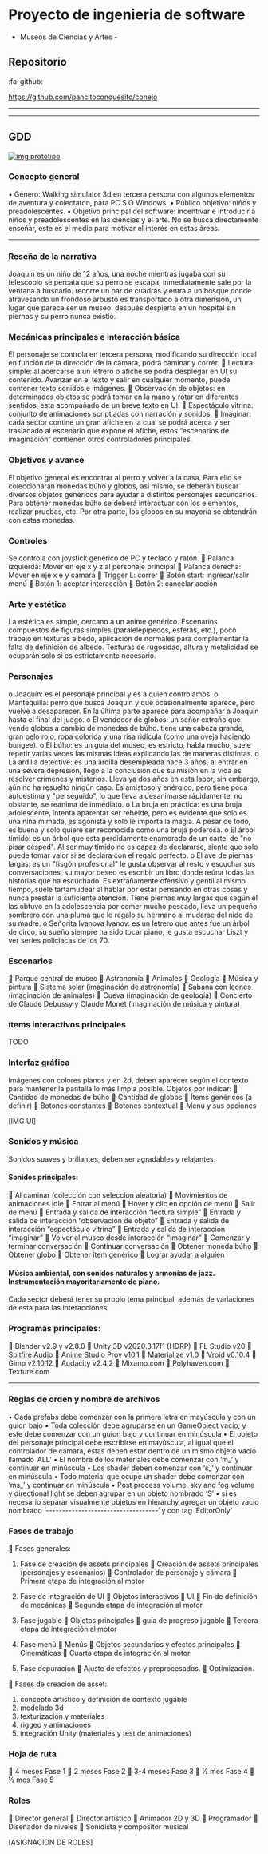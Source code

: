 # Proyecto de ingenieria de software
- Museos de Ciencias y Artes -
## Repositorio 
:fa-github: 

[https://github.com/pancitoconquesito/conejo ](https://github.com/pancitoconquesito/conejo  "https://github.com/pancitoconquesito/conejo ")

------------

------------


## GDD

[![img prototipo](https://raw.githubusercontent.com/pancitoconquesito/conejo/main/_imgs/aw1.png "img prototipo")](https://raw.githubusercontent.com/pancitoconquesito/conejo/main/_imgs/aw1.png "img prototipo")
### Concepto general
•	Género: Walking simulator 3d en tercera persona con algunos elementos de aventura y colectaton, para PC S.O Windows.
•	Público objetivo: niños y preadolescentes.
•	Objetivo principal del software: incentivar e introducir a niños y preadolescentes en las ciencias y el arte. No se busca directamente enseñar, este es el medio para motivar el interés en estas áreas.

------------
### Reseña de la narrativa
Joaquín es un niño de 12 años, una noche mientras jugaba con su telescopio se percata que su perro se escapa, inmediatamente sale por la ventana a buscarlo.
recorre un par de cuadras y entra a un bosque donde atravesando un frondoso arbusto es transportado a otra dimensión, un lugar que parece ser un museo.
después despierta en un hospital sin piernas y su perro nunca existió.

### Mecánicas principales e interacción básica
El personaje se controla en tercera persona, modificando su dirección local en función de la dirección de la cámara, podrá caminar y correr.
	Lectura simple: al acercarse a un letrero o afiche se podrá desplegar en UI su contenido. Avanzar en el texto y salir en cualquier momento, puede contener texto sonidos e imágenes.
	Observación de objetos: en determinados objetos se podrá tomar en la mano y rotar en diferentes sentidos, esta acompañado de un breve texto en UI.
	Espectáculo vitrina: conjunto de animaciones scriptiadas con narración y sonidos.
	Imaginar: cada sector contine un gran afiche en la cual se podrá acerca y ser trasladado al escenario que expone el afiche, estos “escenarios de imaginación” contienen otros controladores principales. 
### Objetivos y avance
El objetivo general es encontrar al perro y volver a la casa.
Para ello se coleccionarán monedas búho y globos, así mismo, se deberán buscar diversos objetos genéricos para ayudar a distintos personajes secundarios.
Para obtener monedas búho se deberá interactuar con los elementos, realizar pruebas, etc. Por otra parte, los globos en su mayoría se obtendrán con estas monedas.
### Controles
Se controla con joystick genérico de PC y teclado y ratón.
	Palanca izquierda: Mover en eje x y z al personaje principal
	Palanca derecha: Mover en eje x e y cámara
	Trigger L: correr
	Botón start: ingresar/salir menú
	Botón 1: aceptar interacción
	Botón 2: cancelar acción

### Arte y estética
La estética es simple, cercano a un anime genérico. Escenarios compuestos de figuras simples (paralelepípedos, esferas, etc.), poco trabajo en texturas albedo, aplicación de normales para complementar la falta de definición de albedo. Texturas de rugosidad, altura y metalicidad se ocuparán solo si es estrictamente necesario.

### Personajes
o	Joaquín: es el personaje principal y es a quien controlamos.
o	Mantequilla: perro que busca Joaquín y que ocasionalmente aparece, pero vuelve a desaparecer. En la última parte aparece para acompañar a Joaquín hasta el final del juego.
o	El vendedor de globos: un señor extraño que vende globos a cambio de monedas de búho. tiene una cabeza grande, gran pelo rojo, ropa colorida y una risa ridícula (como una oveja haciendo bungee).
o	El búho: es un guía del museo, es estricto, habla mucho, suele repetir varias veces las mismas ideas explicando las de maneras distintas.
o	La ardilla detective: es una ardilla desempleada hace 3 años, al entrar en una severa depresión, llego a la conclusión que su misión en la vida es resolver crímenes y misterios. Lleva ya dos años en esta labor, sin embargo, aún no ha resuelto ningún caso. Es amistoso y enérgico, pero tiene poca autoestima y "perseguido", lo que lleva a desanimarse rápidamente, no obstante, se reanima de inmediato.
o	La bruja en práctica: es una bruja adolescente, intenta aparentar ser rebelde, pero es evidente que solo es una niña mimada, es agonista y solo le importa la magia. A pesar de todo, es buena y solo quiere ser reconocida como una bruja poderosa.
o	El árbol tímido: es un árbol que esta perdidamente enamorado de un cartel de "no pisar césped". Al ser muy tímido no es capaz de declararse, siente que solo puede tomar valor si se declara con el regalo perfecto.
o	El ave de piernas largas: es un "fisgón profesional" le gusta observar al resto y escuchar sus conversaciones, su mayor deseo es escribir un libro donde reúna todas las historias que ha escuchado. Es extrañamente ofensivo y gentil al mismo tiempo, suele tartamudear al hablar por estar pensando en otras cosas y nunca prestar la suficiente atención. Tiene piernas muy largas que según él las obtuvo en la adolescencia por comer mucho pescado, lleva un pequeño sombrero con una pluma que le regalo su hermano al mudarse del nido de su madre.
o	Señorita Ivanova Ivanov: es un letrero que antes fue un árbol de circo, su sueño siempre ha sido tocar piano, le gusta escuchar Liszt y ver series policiacas de los 70.

### Escenarios
	Parque central de museo
	Astronomía
	Animales
	Geología
	Música y pintura
	Sistema solar (imaginación de astronomía)
	Sabana con leones (imaginación de animales)
	Cueva (imaginación de geología)
	Concierto de Claude Debussy y Claude Monet (imaginación de música y pintura)

### ítems interactivos principales
TODO
### Interfaz gráfica
Imágenes con colores planos y en 2d, deben aparecer según el contexto para mantener la pantalla lo más limpia posible.
Objetos por indicar:
	Cantidad de monedas de búho
	Cantidad de globos
	Ítems genéricos (a definir)
	Botones constantes
	Botones contextual
	Menú y sus opciones

[IMG UI]

### Sonidos y música
Sonidos suaves y brillantes, deben ser agradables y relajantes.
#### Sonidos principales:
	Al caminar (colección con selección aleatoria)
	Movimientos de animaciones idle
	Entrar al menú
	Hover y clic en opción de menú
	Salir de menú
	Entrada y salida de interacción “lectura simple”
	Entrada y salida de interacción “observación de objeto”
	Entrada y salida de interacción “espectáculo vitrina”
	Entrada y salida de interacción “imaginar”
	Volver al museo desde interacción “imaginar”
	Comenzar y terminar conversación
	Continuar conversación
	Obtener moneda búho
	Obtener globo
	Obtener ítem genérico
	Lograr ayudar a alguien
#### Música ambiental, con sonidos naturales y armonías de jazz. Instrumentación mayoritariamente de piano.
Cada sector deberá tener su propio tema principal, además de variaciones de esta para las interacciones.
### Programas principales:
	Blender v2.9 y v2.8.0
	Unity 3D v2020.3.17f1 (HDRP)
	FL Studio v20
	Spitfire Audio
	Anime Studio Prov v10.1
	Materialize v1.0
	Vroid v0.10.4
	Gimp v2.10.12
	Audacity v2.4.2
	Mixamo.com
	Polyhaven.com
	Texture.com

------------



### Reglas de orden y nombre de archivos
•	Cada prefabs debe comenzar con la primera letra en mayúscula y con un guion bajo
•	Toda colección debe agruparse en un GameObject vacío, y este debe comenzar con un guion bajo y continuar en minúscula
•	El objeto del personaje principal debe escribirse en mayúscula, al igual que el controlador de cámara, estas deben estar dentro de un mismo objeto vacío llamado ‘ALL’
•	El nombre de los materiales debe comenzar con ‘m_’ y continuar en minúscula
•	Los shader deben comenzar con ‘s_’ y continuar en minúscula
•	Todo material que ocupe un shader debe comenzar con ‘ms_’ y continuar en minúscula
•	Post process volume, sky and fog volume y directional light se deben agrupar en un objeto nombrado ‘S’
•	si es necesario separar visualmente objetos en hierarchy agregar un objeto vacío nombrado ‘-----------------------------------‘ y con tag ‘EditorOnly’


### Fases de trabajo
	Fases generales:
1.	Fase de creación de assets principales
	Creación de assets principales (personajes y escenarios)
	Controlador de personaje y cámara
	Primera etapa de integración al motor

2.	Fase de integración de UI
	Objetos interactivos
	UI
	Fin de definición de mecánicas
	Segunda etapa de integración al motor

3.	Fase jugable
	Objetos principales
	guía de progreso jugable
	Tercera etapa de integración al motor


4.	Fase menú
	Menús 
	Objetos secundarios y efectos principales
	Cinemáticas 
	Cuarta etapa de integración al motor


5.	Fase depuración
	Ajuste de efectos y preprocesados.
	Optimización.

	Fases de creación de asset:
1.	concepto artístico y definición de contexto jugable
2.	modelado 3d
3.	texturización y materiales
4.	riggeo y animaciones
5.	integración Unity (materiales y test de animaciones)


### Hoja de ruta
	4 meses Fase 1
	2 meses Fase 2
	3-4 meses Fase 3
	½ mes Fase 4
	½ mes Fase 5
### Roles
	Director general
	Director artístico
	Animador 2D y 3D
	Programador
	Diseñador de niveles
	Sonidista y compositor musical

[ASIGNACION DE ROLES]
